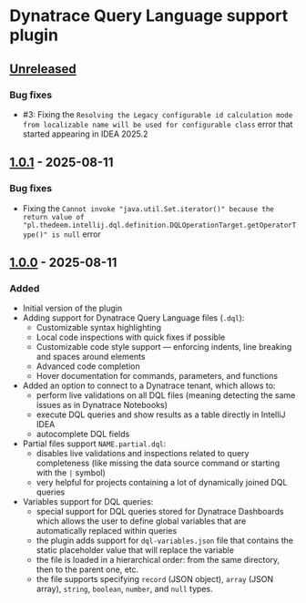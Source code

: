# Dynatrace Query Language support plugin

## [Unreleased]

### Bug fixes

- #3: Fixing the
  `Resolving the Legacy configurable id calculation mode from localizable name will be used for configurable class`
  error that started appearing in IDEA 2025.2

## [1.0.1] - 2025-08-11

### Bug fixes

- Fixing the
  `Cannot invoke "java.util.Set.iterator()" because the return value of "pl.thedeem.intellij.dql.definition.DQLOperationTarget.getOperatorType()" is null`
  error

## [1.0.0] - 2025-08-11

### Added

- Initial version of the plugin
- Adding support for Dynatrace Query Language files (`.dql`):
  - Customizable syntax highlighting
  - Local code inspections with quick fixes if possible
  - Customizable code style support — enforcing indents, line breaking and spaces around elements
  - Advanced code completion
  - Hover documentation for commands, parameters, and functions
- Added an option to connect to a Dynatrace tenant, which allows to:
  - perform live validations on all DQL files (meaning detecting the same issues as in Dynatrace Notebooks)
  - execute DQL queries and show results as a table directly in IntelliJ IDEA
  - autocomplete DQL fields
- Partial files support `NAME.partial.dql`:
  - disables live validations and inspections related to query completeness (like missing the data source command or
    starting with the `|` symbol)
  - very helpful for projects containing a lot of dynamically joined DQL queries
- Variables support for DQL queries:
  - special support for DQL queries stored for Dynatrace Dashboards which allows the user to define global variables
    that are automatically replaced within queries
  - the plugin adds support for `dql-variables.json` file that contains the static placeholder value that will replace
    the variable
  - the file is loaded in a hierarchical order: from the same directory, then to the parent one, etc.
  - the file supports specifying `record` (JSON object), `array` (JSON array), `string`, `boolean`, `number`, and
      `null` types.

[Unreleased]: https://github.com/dynatrace-oss/intellij-idea-dql/compare/v1.0.1...HEAD

[1.0.1]: https://github.com/dynatrace-oss/intellij-idea-dql/compare/v1.0.0...v1.0.1

[1.0.0]: https://github.com/dynatrace-oss/intellij-idea-dql/commits/v1.0.0
